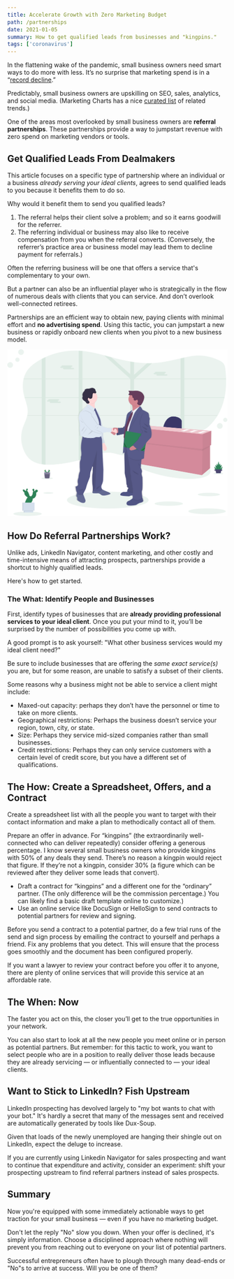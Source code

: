 ```yaml
---
title: Accelerate Growth with Zero Marketing Budget
path: /partnerships
date: 2021-01-05
summary: How to get qualified leads from businesses and "kingpins."
tags: ['coronavirus']
---
```


In the flattening wake of the pandemic, small business owners need smart ways to do more with less.  It’s no surprise that marketing spend is in a “<a href="https://www.marketingweek.com/ipa-bellwether-record-decline-marketing-budgets-coronavirus/" target="blank">record decline</a>.”

Predictably, small business owners are upskilling on SEO, sales, analytics, and social media. (Marketing Charts has a nice <a href="https://www.marketingcharts.com/featured-112414" target="blank">curated list</a> of related trends.)

One of the areas most overlooked by small business owners are <strong>referral partnerships</strong>. These partnerships provide a way to jumpstart revenue with zero spend on marketing vendors or tools.

## Get Qualified Leads From Dealmakers

This article focuses on a specific type of partnership  where an individual or a business <i>already serving your ideal clients</i>, agrees to send qualified leads to you because it benefits them to do so.

Why would it benefit them to send you qualified leads? 

1. The referral helps their client solve a problem; and so it earns goodwill for the referrer. 
2. The referring individual or business may also like to receive compensation from you when the referral converts. (Conversely, the referrer’s practice area or business model may lead them to decline payment for referrals.)

Often the referring business will be one that offers a service that's complementary to your own. 

But a partner can also be an influential player who is strategically in the flow of numerous deals with clients that you can service. And don’t overlook well-connected retirees. 

Partnerships are an efficient way to obtain new, paying clients with minimal effort and <strong>no advertising spend</strong>. Using this tactic, you can jumpstart a new business or rapidly onboard new clients when you pivot to a new business model. 

![partnerships](../static/business-handshake.svg)

## How Do Referral Partnerships Work?

Unlike ads, LinkedIn Navigator, content marketing, and other costly and time-intensive means of attracting prospects, partnerships provide a shortcut to highly qualified leads. 

Here's how to get started.

### The What: Identify People and Businesses

First, identify types of businesses that are <strong>already providing professional services to your ideal client</strong>. Once you put your mind to it, you’ll be surprised by the number of possibilities you come up with.

A good prompt is to ask yourself: "What other business services would my ideal client need?" 

Be sure to include businesses that are offering the <em>same exact service(s)</em> you are, but for some reason, are unable to satisfy a subset of their clients.

Some reasons why a business might not be able to service a client might include: 

* Maxed-out capacity: perhaps they don’t have the personnel or time to take on more clients.
* Geographical restrictions: Perhaps the business doesn’t service your region, town, city, or state. 
* Size: Perhaps they service mid-sized companies rather than small businesses.
* Credit restrictions: Perhaps they can only service customers with a certain level of credit score, but you have a different set of qualifications.


## The How: Create a Spreadsheet, Offers, and a Contract

Create a spreadsheet list with all the people you want to target with their contact information and make a plan to methodically contact all of them.

Prepare an offer in advance. For “kingpins” (the extraordinarily well-connected who can deliver repeatedly) consider offering a generous percentage. I know several small business owners who provide kingpins with 50% of any deals they send. There’s no reason a kingpin would reject that figure. If they’re not a kingpin, consider 30% (a figure which can be reviewed after they deliver some leads that convert).

* Draft a contract for “kingpins” and a different one for the “ordinary” partner. (The only difference will be the commission percentage.) You can likely find a basic draft template online to customize.) 
* Use an online service like DocuSign or HelloSign to send contracts to potential partners for review and signing. 

Before you send a contract to a potential partner, do a few trial runs of the send and sign process by emailing the contract to yourself and perhaps a friend. Fix any problems that you detect. This will ensure that the process goes smoothly and the document has been configured properly. 

If you want a lawyer to review your contract before you offer it to anyone, there are plenty of online services that will provide this service at an affordable rate.

## The When: Now 

The faster you act on this, the closer you’ll get to the true opportunities in your network.

You can also start to look at all the new people you meet online or in person as potential partners. But remember: for this tactic to work, you want to select people who are in a position to really deliver those leads because they are already servicing — or influentially connected to — your ideal clients. 

## Want to Stick to LinkedIn? Fish Upstream

LinkedIn prospecting has devolved largely to "my bot wants to chat with your bot." It's hardly a secret that many of the messages sent and received are automatically generated by tools like Dux-Soup. 

Given that loads of the newly unemployed are hanging their shingle out on LinkedIn, expect the deluge to increase. 

If you are currently using Linkedin Navigator for sales prospecting and want to continue that expenditure and activity, consider an experiment: shift your prospecting upstream to find referral partners instead of sales prospects. 

## Summary

Now you're equipped with some immediately actionable ways to get traction for your small business — even if you have no marketing budget. 

Don't let the reply "No" slow you down. When your offer is declined, it's simply information. Choose a disciplined approach where nothing will prevent you from reaching out to everyone on your list of potential partners. 

Successful entrepreneurs often have to plough through many dead-ends or "No"s to arrive at success. Will you be one of them? 

